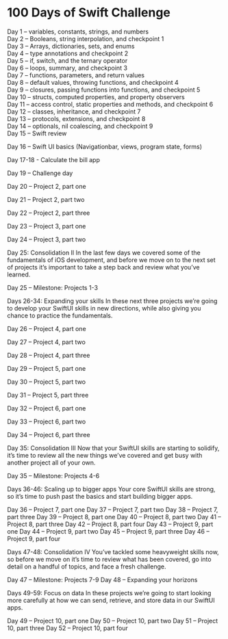 # 100 Days of Swift Challenge

Day 1 – variables, constants, strings, and numbers <br>
Day 2 – Booleans, string interpolation, and checkpoint 1 <br>
Day 3 – Arrays, dictionaries, sets, and enums <br>
Day 4 – type annotations and checkpoint 2 <br>
Day 5 – if, switch, and the ternary operator <br>
Day 6 – loops, summary, and checkpoint 3 <br>
Day 7 – functions, parameters, and return values <br>
Day 8 – default values, throwing functions, and checkpoint 4 <br>
Day 9 – closures, passing functions into functions, and checkpoint 5 <br>
Day 10 – structs, computed properties, and property observers <br>
Day 11 – access control, static properties and methods, and checkpoint 6 <br>
Day 12 – classes, inheritance, and checkpoint 7 <br>
Day 13 – protocols, extensions, and checkpoint 8 <br>
Day 14 – optionals, nil coalescing, and checkpoint 9 <br>
Day 15 – Swift review <br>


Day 16 – Swift UI basics (Navigationbar, views, program state, forms) <br>

Day 17-18 - Calculate the bill app <br>

Day 19 – Challenge day

Day 20 – Project 2, part one

Day 21 – Project 2, part two

Day 22 – Project 2, part three

Day 23 – Project 3, part one

Day 24 – Project 3, part two
 

Day 25: Consolidation II
In the last few days we covered some of the fundamentals of iOS development, and before we move on to the next set of projects it’s important to take a step back and review what you’ve learned.

Day 25 – Milestone: Projects 1-3
 

Days 26-34: Expanding your skills
In these next three projects we’re going to develop your SwiftUI skills in new directions, while also giving you chance to practice the fundamentals.

Day 26 – Project 4, part one

Day 27 – Project 4, part two

Day 28 – Project 4, part three

Day 29 – Project 5, part one

Day 30 – Project 5, part two

Day 31 – Project 5, part three

Day 32 – Project 6, part one

Day 33 – Project 6, part two

Day 34 – Project 6, part three
 

Day 35: Consolidation III
Now that your SwiftUI skills are starting to solidify, it’s time to review all the new things we’ve covered and get busy with another project all of your own.

Day 35 – Milestone: Projects 4-6
 

Days 36-46: Scaling up to bigger apps
Your core SwiftUI skills are strong, so it’s time to push past the basics and start building bigger apps.

Day 36 – Project 7, part one
Day 37 – Project 7, part two
Day 38 – Project 7, part three
Day 39 – Project 8, part one
Day 40 – Project 8, part two
Day 41 – Project 8, part three
Day 42 – Project 8, part four
Day 43 – Project 9, part one
Day 44 – Project 9, part two
Day 45 – Project 9, part three
Day 46 – Project 9, part four
 

Days 47-48: Consolidation IV
You’ve tackled some heavyweight skills now, so before we move on it’s time to review what has been covered, go into detail on a handful of topics, and face a fresh challenge.

Day 47 – Milestone: Projects 7-9
Day 48 – Expanding your horizons
 

Days 49-59: Focus on data
In these projects we’re going to start looking more carefully at how we can send, retrieve, and store data in our SwiftUI apps.

Day 49 – Project 10, part one
Day 50 – Project 10, part two
Day 51 – Project 10, part three
Day 52 – Project 10, part four
